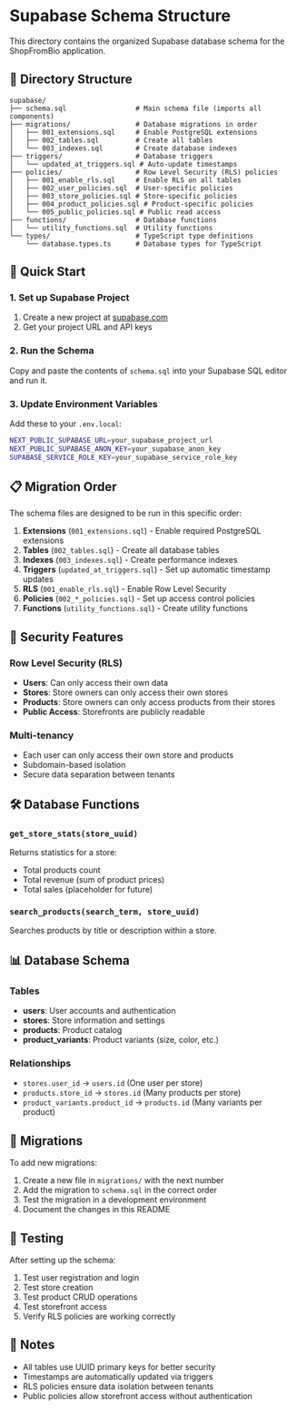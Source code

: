 # Supabase Schema Structure

This directory contains the organized Supabase database schema for the ShopFromBio application.

## 📁 Directory Structure

```
supabase/
├── schema.sql                 # Main schema file (imports all components)
├── migrations/                # Database migrations in order
│   ├── 001_extensions.sql     # Enable PostgreSQL extensions
│   ├── 002_tables.sql         # Create all tables
│   └── 003_indexes.sql        # Create database indexes
├── triggers/                  # Database triggers
│   └── updated_at_triggers.sql # Auto-update timestamps
├── policies/                  # Row Level Security (RLS) policies
│   ├── 001_enable_rls.sql     # Enable RLS on all tables
│   ├── 002_user_policies.sql  # User-specific policies
│   ├── 003_store_policies.sql # Store-specific policies
│   ├── 004_product_policies.sql # Product-specific policies
│   └── 005_public_policies.sql # Public read access
├── functions/                 # Database functions
│   └── utility_functions.sql  # Utility functions
└── types/                     # TypeScript type definitions
    └── database.types.ts      # Database types for TypeScript
```

## 🚀 Quick Start

### 1. Set up Supabase Project
1. Create a new project at [supabase.com](https://supabase.com)
2. Get your project URL and API keys

### 2. Run the Schema
Copy and paste the contents of `schema.sql` into your Supabase SQL editor and run it.

### 3. Update Environment Variables
Add these to your `.env.local`:
```bash
NEXT_PUBLIC_SUPABASE_URL=your_supabase_project_url
NEXT_PUBLIC_SUPABASE_ANON_KEY=your_supabase_anon_key
SUPABASE_SERVICE_ROLE_KEY=your_supabase_service_role_key
```

## 📋 Migration Order

The schema files are designed to be run in this specific order:

1. **Extensions** (`001_extensions.sql`) - Enable required PostgreSQL extensions
2. **Tables** (`002_tables.sql`) - Create all database tables
3. **Indexes** (`003_indexes.sql`) - Create performance indexes
4. **Triggers** (`updated_at_triggers.sql`) - Set up automatic timestamp updates
5. **RLS** (`001_enable_rls.sql`) - Enable Row Level Security
6. **Policies** (`002_*_policies.sql`) - Set up access control policies
7. **Functions** (`utility_functions.sql`) - Create utility functions

## 🔐 Security Features

### Row Level Security (RLS)
- **Users**: Can only access their own data
- **Stores**: Store owners can only access their own stores
- **Products**: Store owners can only access products from their stores
- **Public Access**: Storefronts are publicly readable

### Multi-tenancy
- Each user can only access their own store and products
- Subdomain-based isolation
- Secure data separation between tenants

## 🛠️ Database Functions

### `get_store_stats(store_uuid)`
Returns statistics for a store:
- Total products count
- Total revenue (sum of product prices)
- Total sales (placeholder for future)

### `search_products(search_term, store_uuid)`
Searches products by title or description within a store.

## 📊 Database Schema

### Tables
- **users**: User accounts and authentication
- **stores**: Store information and settings
- **products**: Product catalog
- **product_variants**: Product variants (size, color, etc.)

### Relationships
- `stores.user_id` → `users.id` (One user per store)
- `products.store_id` → `stores.id` (Many products per store)
- `product_variants.product_id` → `products.id` (Many variants per product)

## 🔄 Migrations

To add new migrations:

1. Create a new file in `migrations/` with the next number
2. Add the migration to `schema.sql` in the correct order
3. Test the migration in a development environment
4. Document the changes in this README

## 🧪 Testing

After setting up the schema:

1. Test user registration and login
2. Test store creation
3. Test product CRUD operations
4. Test storefront access
5. Verify RLS policies are working correctly

## 📝 Notes

- All tables use UUID primary keys for better security
- Timestamps are automatically updated via triggers
- RLS policies ensure data isolation between tenants
- Public policies allow storefront access without authentication 
